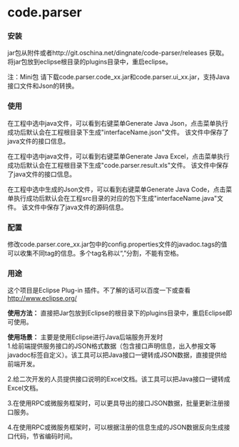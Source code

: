 # code.parser

### 安装
jar包从附件或者http://git.oschina.net/dingnate/code-parser/releases 获取。
将jar包放到eclipse根目录的plugins目录中，重启eclipse。

注：Mini包 请下载code.parser.code_xx.jar和code.parser.ui_xx.jar，支持Java接口文件和Json的转换。

### 使用
在工程中选中java文件，可以看到右键菜单Generate Java Json，点击菜单执行成功后默认会在工程根目录下生成"interfaceName.json"文件。
该文件中保存了java文件的接口信息。

在工程中选中java文件，可以看到右键菜单Generate Java Excel，点击菜单执行成功后默认会在工程根目录下生成"code.parser.result.xls"文件。
该文件中保存了java文件的接口信息。

在工程中选中生成的Json文件，可以看到右键菜单Generate Java Code，点击菜单执行成功后默认会在工程src目录的对应的包下生成"interfaceName.java"文件。
该文件中保存了java文件的源码信息。


### 配置
修改code.parser.core_xx.jar包中的config.properties文件的javadoc.tags的值可以收集不同tag的信息。多个tag名称以“,”分割，不能有空格。


### 用途
这个项目是Eclipse Plug-in 插件。不了解的话可以百度一下或查看 http://www.eclipse.org/ 
    
 **使用方法：** 
直接把Jar包放到Eclipse的根目录下的plugins目录中，重启Eclipse即可使用。 

 **使用场景：**  主要是使用Eclipse进行Java后端服务开发时  
1.给前端提供服务接口的JSON格式数据（包含接口声明信息，出入参报文等 javadoc标签自定义）。该工具可以把Java接口一键转成JSON数据，直接提供给前端开发。 

2.给二次开发的人员提供接口说明的Excel文档。该工具可以把Java接口一键转成Excel文档。

3.在使用RPC或微服务框架时，可以更具导出的接口JSON数据，批量更新注册接口服务。 

4.在使用RPC或微服务框架时，可以根据注册的信息生成的JSON数据反向生成接口代码，节省编码时间。 